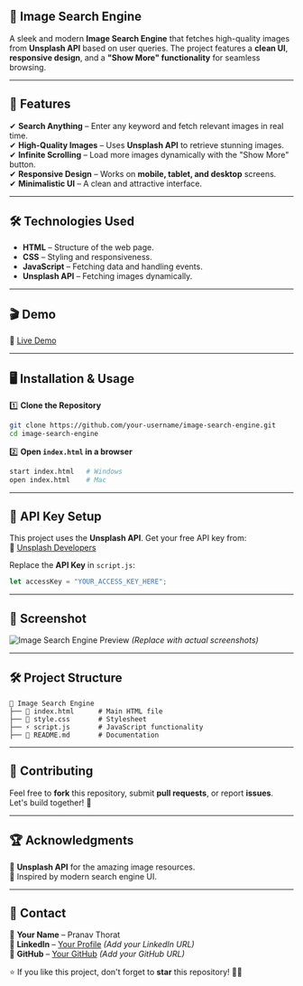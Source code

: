 ## 🚀 Image Search Engine  

A sleek and modern **Image Search Engine** that fetches high-quality images from **Unsplash API** based on user queries. The project features a **clean UI**, **responsive design**, and a **"Show More" functionality** for seamless browsing.


---

## 📌 Features  

✔ **Search Anything** – Enter any keyword and fetch relevant images in real time.  
✔ **High-Quality Images** – Uses **Unsplash API** to retrieve stunning images.  
✔ **Infinite Scrolling** – Load more images dynamically with the "Show More" button.  
✔ **Responsive Design** – Works on **mobile, tablet, and desktop** screens.  
✔ **Minimalistic UI** – A clean and attractive interface.  

---

## 🛠️ Technologies Used  

- **HTML** – Structure of the web page.  
- **CSS** – Styling and responsiveness.  
- **JavaScript** – Fetching data and handling events.  
- **Unsplash API** – Fetching images dynamically.  

---

## 🎬 Demo  

🔗 [Live Demo](https://image-search-engine-jade.vercel.app/) 

---

## 🖥️ Installation & Usage  

1️⃣ **Clone the Repository**  
```bash
git clone https://github.com/your-username/image-search-engine.git
cd image-search-engine
```

2️⃣ **Open `index.html` in a browser**  
```bash
start index.html   # Windows
open index.html    # Mac
```

---

## 📝 API Key Setup  

This project uses the **Unsplash API**. Get your free API key from:  
🔗 [Unsplash Developers](https://unsplash.com/developers)  

Replace the **API Key** in `script.js`:  
```js
let accessKey = "YOUR_ACCESS_KEY_HERE";
```

---

## 📸 Screenshot  

![Image Search Engine Preview](https://via.placeholder.com/1000x500) *(Replace with actual screenshots)*  

---

## 🛠️ Project Structure  

```
📂 Image Search Engine  
├── 📄 index.html      # Main HTML file  
├── 🎨 style.css       # Stylesheet  
├── ⚡ script.js       # JavaScript functionality  
├── 📜 README.md       # Documentation  
```

---

## 🤝 Contributing  

Feel free to **fork** this repository, submit **pull requests**, or report **issues**. Let's build together! 🚀  

---

## 🏆 Acknowledgments  

🔹 **Unsplash API** for the amazing image resources.  
🔹 Inspired by modern search engine UI.  

---

## 📧 Contact  

🔹 **Your Name** – Pranav Thorat  
🔹 **LinkedIn** – [Your Profile](#) *(Add your LinkedIn URL)*  
🔹 **GitHub** – [Your GitHub](#) *(Add your GitHub URL)*  

⭐ If you like this project, don't forget to **star** this repository! 🚀✨  

